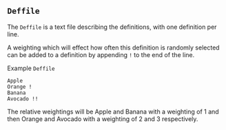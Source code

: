 ## `Deffile`

The `Deffile` is a text file describing the definitions, with one
definition per line.

A weighting which will effect how often this definition is randomly
selected can be added to a definition by appending `!` to the end
of the line.

Example `Deffile`
```
Apple
Orange !
Banana
Avocado !!
```

The relative weightings will be Apple and Banana with a weighting
of 1 and then Orange and Avocado with a weighting of 2 and 3
respectively.
